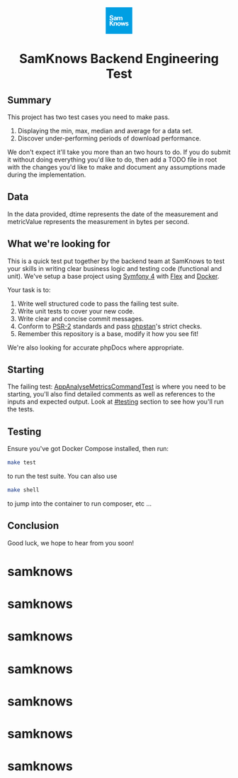 
<div align="center">
  <img src="samknows.png" align="center" width="60">
  <h1 align="center">SamKnows Backend Engineering Test</h1>
</div>

## Summary

This project has two test cases you need to make pass.

1. Displaying the min, max, median and average for a data set.
2. Discover under-performing periods of download performance.

We don't expect it'll take you more than an two hours to do. If you do submit it
without doing everything you'd like to do, then add a TODO file in root with the changes
you'd like to make and document any assumptions made during the implementation.

## Data
In the data provided, dtime represents the date of the measurement and metricValue represents 
the measurement in bytes per second.

## What we're looking for

This is a quick test put together by the backend team at SamKnows to test your skills in writing clear
business logic and testing code (functional and unit). We've setup a base project using [Symfony 4](https://symfony.com) with [Flex](https://symfony.com/doc/current/setup/flex.html) and
[Docker](https://www.docker.com). 

Your task is to:

1. Write well structured code to pass the failing test suite.
2. Write unit tests to cover your new code.
3. Write clear and concise commit messages.
4. Conform to [PSR-2](https://www.php-fig.org/psr/psr-2/) standards and pass [phpstan](https://github.com/phpstan/phpstan)'s strict checks.
5. Remember this repository is a base, modify it how you see fit!

We're also looking for accurate phpDocs where appropriate.

## Starting

The failing test: [AppAnalyseMetricsCommandTest](tests/Functional/Command/AppAnalyseMetricsCommandTest.php)
is where you need to be starting, you'll also find detailed comments as well as references to the inputs and expected
output. Look at [#testing](Testing) section to see how you'll run the tests.

## Testing

Ensure you've got Docker Compose installed, then run:

``` bash
make test
```

to run the test suite. You can also use

``` bash
make shell
```

to jump into the container to run composer, etc ...


## Conclusion

Good luck, we hope to hear from you soon!

# samknows
# samknows
# samknows
# samknows
# samknows
# samknows
# samknows
